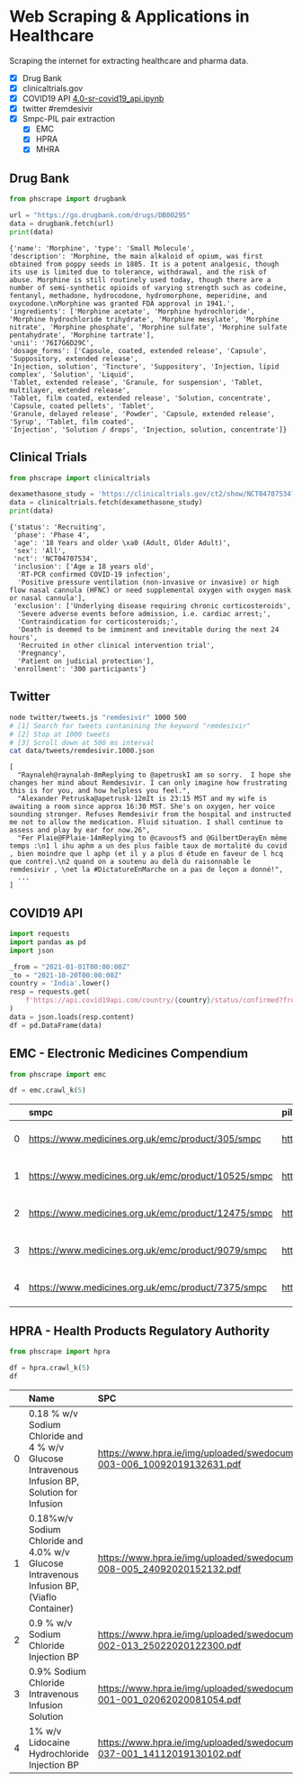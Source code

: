# Web Scraping & Applications in Healthcare

Scraping the internet for extracting healthcare and pharma data.

- [x] Drug Bank
- [x] clinicaltrials.gov
- [x] COVID19 API [4.0-sr-covid19_api.ipynb](https://github.com/suriyadeepan/WebScraping-for-Healthcare/blob/main/notebooks/4.0-sr-covid19_api.ipynb)
- [x] twitter #remdesivir
- [x] Smpc-PIL pair extraction
  - [x] EMC
  - [x] HPRA
  - [x] MHRA

## Drug Bank

```python
from phscrape import drugbank

url = "https://go.drugbank.com/drugs/DB00295"
data = drugbank.fetch(url)
print(data)
```

```output
{'name': 'Morphine', 'type': 'Small Molecule', 
'description': 'Morphine, the main alkaloid of opium, was first obtained from poppy seeds in 1805. It is a potent analgesic, though its use is limited due to tolerance, withdrawal, and the risk of abuse. Morphine is still routinely used today, though there are a number of semi-synthetic opioids of varying strength such as codeine, fentanyl, methadone, hydrocodone, hydromorphone, meperidine, and oxycodone.\nMorphine was granted FDA approval in 1941.', 
'ingredients': ['Morphine acetate', 'Morphine hydrochloride', 'Morphine hydrochloride trihydrate', 'Morphine mesylate', 'Morphine nitrate', 'Morphine phosphate', 'Morphine sulfate', 'Morphine sulfate pentahydrate', 'Morphine tartrate'], 
'unii': '76I7G6D29C', 
'dosage_forms': ['Capsule, coated, extended release', 'Capsule', 'Suppository, extended release', 
'Injection, solution', 'Tincture', 'Suppository', 'Injection, lipid complex', 'Solution', 'Liquid',
'Tablet, extended release', 'Granule, for suspension', 'Tablet, multilayer, extended release',
'Tablet, film coated, extended release', 'Solution, concentrate', 'Capsule, coated pellets', 'Tablet',
'Granule, delayed release', 'Powder', 'Capsule, extended release', 'Syrup', 'Tablet, film coated',
'Injection', 'Solution / drops', 'Injection, solution, concentrate']}
```

## Clinical Trials

```python
from phscrape import clinicaltrials

dexamethasone_study = 'https://clinicaltrials.gov/ct2/show/NCT04707534?cond=covid19&draw=2&rank=1'
data = clinicaltrials.fetch(dexamethasone_study)
print(data)
```

```output
{'status': 'Recruiting',
 'phase': 'Phase 4',
 'age': '18 Years and older \xa0 (Adult, Older Adult)',
 'sex': 'All',
 'nct': 'NCT04707534',
 'inclusion': ['Age ≥ 18 years old',
  'RT-PCR confirmed COVID-19 infection',
  'Positive pressure ventilation (non-invasive or invasive) or high flow nasal cannula (HFNC) or need supplemental oxygen with oxygen mask or nasal cannula'],
 'exclusion': ['Underlying disease requiring chronic corticosteroids',
  'Severe adverse events before admission, i.e. cardiac arrest;',
  'Contraindication for corticosteroids;',
  'Death is deemed to be imminent and inevitable during the next 24 hours',
  'Recruited in other clinical intervention trial',
  'Pregnancy',
  'Patient on judicial protection'],
 'enrollment': '300 participants'}
 ```
 
## Twitter

```bash
node twitter/tweets.js "remdesivir" 1000 500
# [1] Search for tweets contanining the keyword "remdesivir"
# [2] Stop at 1000 tweets
# [3] Scroll down at 500 ms interval
cat data/tweets/remdesivir.1000.json
```

```output
[
  "Raynaleh@raynalah·8mReplying to @apetruskI am so sorry.  I hope she changes her mind about Remdesivir. I can only imagine how frustrating this is for you, and how helpless you feel.",
  "Alexander Petruska@apetrusk·12mIt is 23:15 MST and my wife is awaiting a room since approx 16:30 MST. She's on oxygen, her voice sounding stronger. Refuses Remdesivir from the hospital and instructed me not to allow the medication. Fluid situation. I shall continue to assess and play by ear for now.26",
  "Fer Plaie@FPlaie·14mReplying to @cavousf5 and @GilbertDerayEn même temps :\n1 l ihu aphm a un des plus faible taux de mortalité du covid , bien moindre que l aphp (et il y a plus d étude en faveur de l hcq que contre).\n2 quand on a soutenu au delà du raisonnable le remdesivir , \net la #DictatureEnMarche on a pas de leçon a donné!",
  ...
]
```

## COVID19 API

```python
import requests
import pandas as pd
import json

_from = "2021-01-01T00:00:00Z"
_to = "2021-10-20T00:00:00Z"
country = 'India'.lower()
resp = requests.get(
    f'https://api.covid19api.com/country/{country}/status/confirmed?from={_from}&to={_to}'
)
data = json.loads(resp.content)
df = pd.DataFrame(data)
```

## EMC - Electronic Medicines Compendium

```python
from phscrape import emc

df = emc.crawl_k(5)
```

|    | smpc                                                | pil                                                | name                                                                      | manufacturer                                      | SmpcLink                 | PilLink                                              |   uid |
|---:|:----------------------------------------------------|:---------------------------------------------------|:--------------------------------------------------------------------------|:--------------------------------------------------|:-------------------------|:-----------------------------------------------------|------:|
|  0 | https://www.medicines.org.uk/emc/product/305/smpc   | https://www.medicines.org.uk/emc/product/305/pil   | 4head Cutaneous Stick                                                     | Diomed Developments Limited                       | data/emc/smpc/305.html   | https://www.medicines.org.uk/emc/files/pil.305.pdf   |   305 |
|  1 | https://www.medicines.org.uk/emc/product/10525/smpc | https://www.medicines.org.uk/emc/product/10525/pil | Abacavir 300 mg Film-Coated Tablets                                       | Dr. Reddy's Laboratories (UK) Ltd                 | data/emc/smpc/10525.html | https://www.medicines.org.uk/emc/files/pil.10525.pdf | 10525 |
|  2 | https://www.medicines.org.uk/emc/product/12475/smpc | https://www.medicines.org.uk/emc/product/12475/pil | Abacavir 300mg Film-coated tablets                                        | Aurobindo Pharma - Milpharm Ltd.                  | data/emc/smpc/12475.html | https://www.medicines.org.uk/emc/files/pil.12475.pdf | 12475 |
|  3 | https://www.medicines.org.uk/emc/product/9079/smpc  | https://www.medicines.org.uk/emc/product/9079/pil  | Abacavir Mylan 300 mg Film-coated Tablets                                 | Mylan                                             | data/emc/smpc/9079.html  | https://www.medicines.org.uk/emc/files/pil.9079.pdf  |  9079 |
|  4 | https://www.medicines.org.uk/emc/product/7375/smpc  | https://www.medicines.org.uk/emc/product/7375/pil  | Abacavir/Lamivudine 600 mg/300 mg film-coated tablets                     | Lupin Healthcare (UK) Ltd                         | data/emc/smpc/7375.html  | https://www.medicines.org.uk/emc/files/pil.7375.pdf  |  7375 |


## HPRA - Health Products Regulatory Authority

```python
from phscrape import hpra

df = hpra.crawl_k(5)
df
```


|    | Name                                                                                          | SPC                                                                                        | PIL                                                                                                                                                     |
|---:|:----------------------------------------------------------------------------------------------|:-------------------------------------------------------------------------------------------|:--------------------------------------------------------------------------------------------------------------------------------------------------------|
|  0 | 0.18 % w/v Sodium Chloride and 4 % w/v Glucose Intravenous Infusion BP, Solution for Infusion | https://www.hpra.ie/img/uploaded/swedocuments/Licence_PA0179-003-006_10092019132631.pdf    | https://www.hpra.ie/img/uploaded/swedocuments/2201112.PA0179_003_006.3301dac4-a0ce-4656-935d-394237130d47.000001Product%20Leaflet%20Approved.180206.pdf |
|  1 | 0.18%w/v Sodium Chloride and 4.0% w/v Glucose Intravenous Infusion BP, (Viaflo Container)     | https://www.hpra.ie/img/uploaded/swedocuments/Licence_PA2299-008-005_24092020152132.pdf    | https://www.hpra.ie/img/uploaded/swedocuments/974b101b-bc8d-4cdc-baa3-4b3542835ba3.pdf                                                                  |
|  2 | 0.9 % w/v Sodium Chloride Injection BP                                                        | https://www.hpra.ie/img/uploaded/swedocuments/Licence_PA0179-002-013_25022020122300.pdf    | https://www.hpra.ie/img/uploaded/swedocuments/0dade6ce-2f83-4985-996e-ccc05506e2be.pdf                                                                  |
|  3 | 0.9% Sodium Chloride Intravenous Infusion Solution                                            | https://www.hpra.ie/img/uploaded/swedocuments/Licence_PA22859-001-001_02062020081054.pdf   | https://www.hpra.ie/img/uploaded/swedocuments/659e659f-1764-4e84-abdb-5dc62116cc29.pdf                                                                  |
|  4 | 1% w/v Lidocaine Hydrochloride Injection BP                                                   | https://www.hpra.ie/img/uploaded/swedocuments/Licence_PA0179-037-001_14112019130102.pdf    | https://www.hpra.ie/img/uploaded/swedocuments/2159164.PA0179_037_001.72651cf5-3519-41bb-a479-6ccde7d81930.000001pil1percent.150427.pdf
